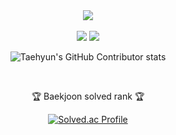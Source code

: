 <div align=center>
	<img src="https://capsule-render.vercel.app/api?type=waving&color=auto&height=200&section=header&text=Hello%20World!!!&fontSize=50" />	
</div>


</div>
<div align=center>
	<br>
<img src="https://github-readme-stats.vercel.app/api/top-langs/?username=kimmoonwoong&layout=compact">
<img src="https://github-readme-stats.vercel.app/api?username=kimmoonwoong&show_icons=true">

![Taehyun's GitHub Contributor stats](https://github-contributor-stats.vercel.app/api?username=kimmoonwoong)

<br>
<p>🏆 Baekjoon solved rank 🏆</p>
	
[![Solved.ac Profile](http://mazassumnida.wtf/api/v2/generate_badge?boj=ansdnd1500)](https://solved.ac/ansdnd1500)
</div>

<!--
**kimmoonwoong/kimmoonwoong** is a ✨ _special_ ✨ repository because its `README.md` (this file) appears on your GitHub profile.

Here are some ideas to get you started:

- 🌱 I’m currently learning ...
- 👯 I’m looking to collaborate on ...
- 🤔 I’m looking for help with ...
- 💬 Ask me about ...
- 📫 How to reach me: ...
- 😄 Pronouns: ...
- ⚡ Fun fact: ...
-->
